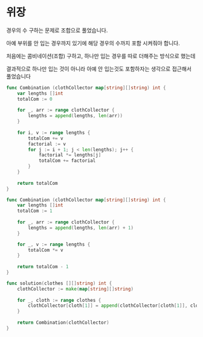 # 위장

경우의 수 구하는 문제로 조합으로 풀었습니다.

아예 부위를 안 입는 경우까지 있기에 해당 경우의 수까지 포함 시켜줘야 합니다.

처음에는 콤비네이션(조합) 구하고, 하나만 입는 경우를 따로 더해주는 방식으로 했는데

결과적으로 하나만 입는 것이 아니라 아예 안 입는것도 포함하자는 생각으로 접근해서 풀었습니다

```go
func Combination (clothCollector map[string][]string) int {
    var lengths []int
    totalCom := 0
    
    for _, arr := range clothCollector {
        lengths = append(lengths, len(arr))
    }
    
    for i, v := range lengths {
        totalCom += v
        factorial := v
        for j := i + 1; j < len(lengths); j++ {
            factorial *= lengths[j]
            totalCom += factorial
        }
    }
    
    return totalCom
}
```

```go
func Combination (clothCollector map[string][]string) int {
    var lengths []int
    totalCom := 1
    
    for _, arr := range clothCollector {
        lengths = append(lengths, len(arr) + 1)
    }

    for _, v := range lengths {
        totalCom *= v
    }
    
    return totalCom - 1
}

func solution(clothes [][]string) int {
    clothCollector := make(map[string][]string)
    
    for _, cloth := range clothes {
        clothCollector[cloth[1]] = append(clothCollector[cloth[1]], cloth[0])
    }
    
    return Combination(clothCollector)
}
```